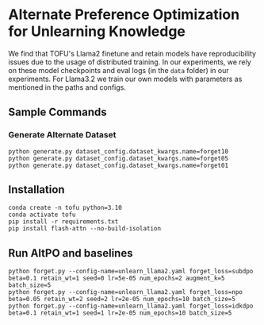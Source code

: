 # Alternate Preference Optimization for Unlearning Knowledge

We find that TOFU's Llama2 finetune and retain models have reproducibility issues due to the usage of distributed training. In our experiments, we rely on these model checkpoints and eval logs (in the `data` folder) in our experiments. For Llama3.2 we train our own models with parameters as mentioned in the paths and configs.

## Sample Commands

### Generate Alternate Dataset

```script
python generate.py dataset_config.dataset_kwargs.name=forget10
python generate.py dataset_config.dataset_kwargs.name=forget05
python generate.py dataset_config.dataset_kwargs.name=forget01
```

## Installation
```script
conda create -n tofu python=3.10
conda activate tofu
pip install -r requirements.txt
pip install flash-attn --no-build-isolation
```

## Run AltPO and baselines
```script
python forget.py --config-name=unlearn_llama2.yaml forget_loss=subdpo beta=0.1 retain_wt=1 seed=0 lr=5e-05 num_epochs=2 augment_k=5 batch_size=5
python forget.py --config-name=unlearn_llama2.yaml forget_loss=npo beta=0.05 retain_wt=2 seed=2 lr=2e-05 num_epochs=10 batch_size=5
python forget.py --config-name=unlearn_llama2.yaml forget_loss=idkdpo beta=0.1 retain_wt=1 seed=1 lr=2e-05 num_epochs=10 batch_size=5
```
